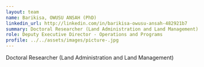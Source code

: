 ```yaml
---
layout: team
name: Barikisa, OWUSU ANSAH (PhD)
linkedin_url: http://linkedin.com/in/barikisa-owusu-ansah-482921b7
summary: Doctoral Researcher (Land Administration and Land Management)
role: Deputy Executive Director - Operations and Programs
profile: ../../assets/images/picture-.jpg
---
```


Doctoral Researcher (Land Administration and Land Management)
